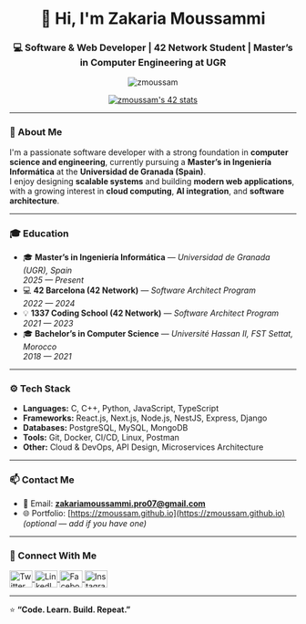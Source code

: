 <h1 align="center">👋 Hi, I'm Zakaria Moussammi</h1>
<h3 align="center">💻 Software & Web Developer | 42 Network Student | Master’s in Computer Engineering at UGR</h3>

<!-- Profile Views -->
<p align="center">
  <img src="https://komarev.com/ghpvc/?username=zmoussam&label=Profile%20views&color=0e75b6&style=flat" alt="zmoussam" />
</p>

<!-- 42 Badge -->
<p align="center">
  <a href="https://github.com/oakoudad/badge42">
    <img src="https://badge.mediaplus.ma/binary/zmoussam" alt="zmoussam's 42 stats" />
  </a>
</p>

---

### 🧠 About Me  
I'm a passionate software developer with a strong foundation in **computer science and engineering**, currently pursuing a **Master’s in Ingeniería Informática** at the **Universidad de Granada (Spain)**.  
I enjoy designing **scalable systems** and building **modern web applications**, with a growing interest in **cloud computing**, **AI integration**, and **software architecture**.

---

### 🎓 Education  
- 🎓 **Master’s in Ingeniería Informática** — *Universidad de Granada (UGR), Spain*  
  *2025 — Present*  
- 💻 **42 Barcelona (42 Network)** — *Software Architect Program*  
  *2022 — 2024*  
- 💡 **1337 Coding School (42 Network)** — *Software Architect Program*  
  *2021 — 2023*  
- 🎓 **Bachelor’s in Computer Science** — *Université Hassan II, FST Settat, Morocco*  
  *2018 — 2021*  

---

### ⚙️ Tech Stack  
- **Languages:** C, C++, Python, JavaScript, TypeScript  
- **Frameworks:** React.js, Next.js, Node.js, NestJS, Express, Django  
- **Databases:** PostgreSQL, MySQL, MongoDB  
- **Tools:** Git, Docker, CI/CD, Linux, Postman  
- **Other:** Cloud & DevOps, API Design, Microservices Architecture  

---

### 📫 Contact Me  
- 📧 Email: **zakariamoussammi.pro07@gmail.com**  
- 🌐 Portfolio: [https://zmoussam.github.io](https://zmoussam.github.io) *(optional — add if you have one)*  

---

### 🤝 Connect With Me  
<p align="left">
  <a href="https://twitter.com/z_moussammi" target="_blank">
    <img align="center" src="https://raw.githubusercontent.com/rahuldkjain/github-profile-readme-generator/master/src/images/icons/Social/twitter.svg" alt="Twitter" height="30" width="40" />
  </a>
  <a href="https://linkedin.com/in/zakaria-moussammi" target="_blank">
    <img align="center" src="https://raw.githubusercontent.com/rahuldkjain/github-profile-readme-generator/master/src/images/icons/Social/linked-in-alt.svg" alt="LinkedIn" height="30" width="40" />
  </a>
  <a href="https://fb.com/moussami.zakaria" target="_blank">
    <img align="center" src="https://raw.githubusercontent.com/rahuldkjain/github-profile-readme-generator/master/src/images/icons/Social/facebook.svg" alt="Facebook" height="30" width="40" />
  </a>
  <a href="https://instagram.com/zakaria_mossami" target="_blank">
    <img align="center" src="https://raw.githubusercontent.com/rahuldkjain/github-profile-readme-generator/master/src/images/icons/Social/instagram.svg" alt="Instagram" height="30" width="40" />
  </a>
</p>

---

⭐ **“Code. Learn. Build. Repeat.”**
